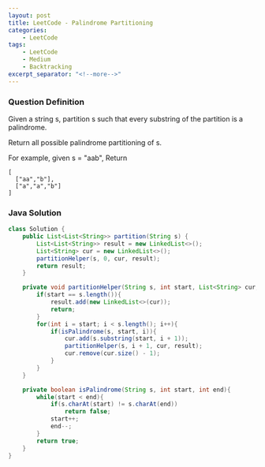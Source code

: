 ```yaml
---
layout: post
title: LeetCode - Palindrome Partitioning
categories:
    - LeetCode
tags:
    - LeetCode
    - Medium
    - Backtracking
excerpt_separator: "<!--more-->"
---
```


### Question Definition
Given a string s, partition s such that every substring of the partition is a palindrome.

Return all possible palindrome partitioning of s.
<!--more-->

For example, given s = "aab",
Return
```
[
  ["aa","b"],
  ["a","a","b"]
]
```
### Java Solution
```java
class Solution {
    public List<List<String>> partition(String s) {
        List<List<String>> result = new LinkedList<>();
        List<String> cur = new LinkedList<>();
        partitionHelper(s, 0, cur, result);
        return result;
    }

    private void partitionHelper(String s, int start, List<String> cur, List<List<String>> result){
        if(start == s.length()){
            result.add(new LinkedList<>(cur));
            return;
        }
        for(int i = start; i < s.length(); i++){
            if(isPalindrome(s, start, i)){
                cur.add(s.substring(start, i + 1));
                partitionHelper(s, i + 1, cur, result);
                cur.remove(cur.size() - 1);
            }
        }
    }

    private boolean isPalindrome(String s, int start, int end){
        while(start < end){
            if(s.charAt(start) != s.charAt(end))
                return false;
            start++;
            end--;
        }
        return true;
    }
}
```